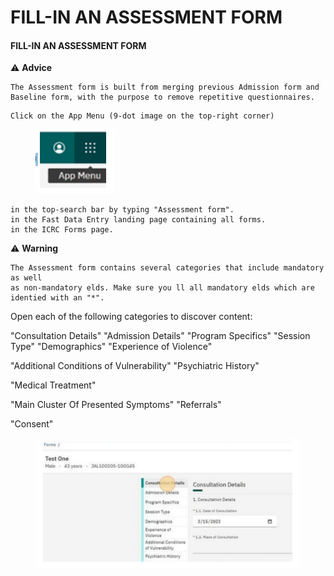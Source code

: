 # FILL-IN AN ASSESSMENT FORM

#### FILL-IN AN ASSESSMENT FORM

⚠ **Advice**

```
The Assessment form is built from merging previous Admission form and
Baseline form, with the purpose to remove repetitive questionnaires.
```

```
Click on the App Menu (9-dot image on the top-right corner)
```

<figure><img src="../../../.gitbook/assets/image (37).png" alt=""><figcaption></figcaption></figure>

```
in the top-search bar by typing "Assessment form".
in the Fast Data Entry landing page containing all forms.
in the ICRC Forms page.
```

⚠ **Warning**

```
The Assessment form contains several categories that include mandatory as well
as non-mandatory elds. Make sure you ll all mandatory elds which are
identied with an "*".
```

Open each of the following categories to discover content:

"Consultation Details" "Admission Details" "Program Specifics" "Session Type" "Demographics" "Experience of Violence"

"Additional Conditions of Vulnerability" "Psychiatric History"

"Medical Treatment"

"Main Cluster Of Presented Symptoms" "Referrals"

"Consent"

<figure><img src="../../../.gitbook/assets/image (38).png" alt=""><figcaption></figcaption></figure>
